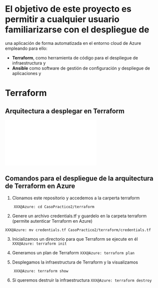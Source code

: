 # El objetivo de este proyecto es permitir a cualquier usuario familiarizarse con el despliegue de 
una aplicación de forma automatizada en el entorno cloud de Azure empleando para ello: 
- **Terraform**, como herramienta de código para el despliegue de infraestructura y
- **Ansible** como software de gestión de configuración y despliegue de aplicaciones y 

# Terraform
## Arquitectura a desplegar en Terraform

![Arquitectura a desplegar con Terraform](imagen/CONTRIBUTING.md)

##  Comandos para el despliegue de la arquitectura de Terraform en Azure
1. Clonamos este repositorio y accedemos a la carperta terraform
```XXX@Azure: git clone https://github.com/mlgallego/CasoPractico2 
    XXX@Azure: cd CasoPractico2/terraform
```
2. Genere un archivo credentials.tf y guardelo en la carpeta terraform (permite autenticar Terraform en Azure) 

``` XXX@Azure: mv credentials.tf CasoPractico2/terraform/credentials.tf ```

3. Inicializamos un directorio para que Terraform se ejecute en él
``` XXX@Azure: terraform init ```

4. Generamos un plan de Terraform 
``` XXX@Azure: terraform plan ```


5. Desplegamos la infraestructura de Terraform y la visualizamos
``` XXX@Azure: terraform apply 
    XXX@Azure: terraform show 
```

6. Si queremos destruir la infraestructura 
``` XXX@Azure: terraform destroy ```
